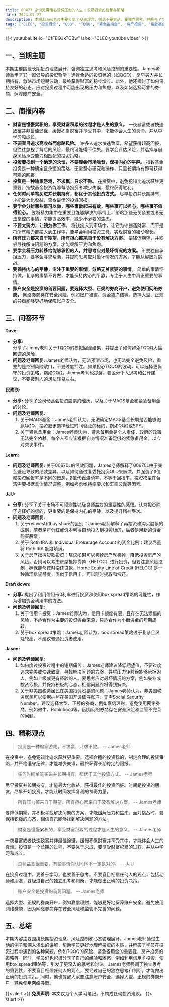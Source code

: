 ```yaml
---
title: 00477 永恒无需担心没有压力的人生：长期投资的智慧与策略
date: 2024-07-27
description: 本期James老师主要分享了投资理念，强调不要盲从、要独立思考，并解答了学员关于TQQQ、紧急备用金、MAGS基金、房产投资等问题。
tags: ["CLEC", "投资理念", "QQQ", "TQQQ", "紧急备用金", "房产投资", "指数基金", "心态管理", "风险控制"]
---
```


{{< youtubeLite id="CfFEQJkTCBw" label="CLEC youtube video" >}}

## 一、当期主题
本期主题围绕长期投资理念展开，强调独立思考和风险控制的重要性。James老师重申了其一直倡导的投资哲学：选择合适的投资标的（如QQQ），尽早买入并长期持有，忽略市场短期波动，最终获得财富的稳步增长。此外，他还探讨了如何保持良好的心态，应对投资过程中可能出现的压力和焦虑，以及如何选择可靠的券商，保障账户安全。

## 二、简报内容
- **财富是慢慢累积的，享受财富积累的过程才是人生的意义。** 一夜暴富或者快速致富并非最佳途径，缓慢积累财富并享受其中，才能体会人生的真谛，并从中学习和成长。
- **不要盲目追求高收益而忽略风险。** 许多人追求快速致富，希望获得超高回报，但往往忽视了背后的风险，最终可能得不偿失。要学会评估风险，并选择与自身风险承受能力相匹配的投资策略。
- **投资要找到一个确定的永恒，不要理会市场噪音，保持内心的平静。** 指数基金投资是一种确定且永恒的策略，无需费心研究和操作，只需长期持有即可获得可观的回报。
- **投资是一种输家游戏，不求赢，只求不败。** 在投资中，避免犯错比追求获胜更重要。指数基金投资能够帮助投资者减少失误，最终获得胜利。
- **任何时间单笔买进并长期持有，都优于其他投资方式。** 尽早投资并长期持有，才能最大化收益，获得最佳的投资回报。
- **要学会分辨哪些事可以做，哪些事做起来有效，哪些事可以担心，哪些事不值得担心。** 要将精力集中在重要且能够解决的事情上，忽略那些无关紧要或者无法掌控的事情，才能提高效率，减少不必要的焦虑。
- **不要太努力，让钱为你工作。** 将钱投入到市场中，让它为你创造财富，而不是将所有精力都投入到工作中，要学会利用投资工具，实现财富的被动增长。
- **所有压力都来自于期望，所有担心都来自于没有解决方案。** 要降低期望，并积极寻找解决问题的方案，才能缓解压力和焦虑。
- **要学会将压力转移给能够承担的人，并思考应对最坏情况的方案。** 不要独自承担压力，要学会寻求帮助，并提前思考应对最坏情况的方案，才能从容应对挑战。
- **要保持内心的平静，专注于重要的事情，忽略无关紧要的事情。** 简单的事情坚持做，复杂的事情不要做，才能保持内心的平静，专注于人生中真正重要的事情。
- **账户安全是投资的首要问题，要选择大型、正规的券商开户，避免使用网络券商。** 网络券商存在安全风险，例如账户被盗、资金被冻结等。选择大型、正规的券商能够更好地保障账户安全。


## 三、问答环节
**Dave:**
- **分享:**  
  分享了Jimmy老师关于TQQQ的模拟回测结果，并提出了如何避免TQQQ大幅回调的风险。
- **问题及老师回复:** 
  James老师认为，无法预测市场，也无法完全避免风险，重要的是控制风险敞口，不要过度押注。如果担心TQQQ的波动，可以选择更保守的投资策略，例如QQQ。Jimmy老师也提醒，要区分个人思考和公开建议，不要被别人的想法轻易左右。

**民建联:** 
- **分享:** 
  分享了公司储蓄会投资股票的经历，以及关于MAGS基金和紧急备用金的讨论。
- **问题及老师回复:** 
  1. 关于MAGS基金：James老师认为，无法确定MAGS基金长期是否能够跑赢QQQ，投资应该选择经过时间验证的标的，例如QQQ或SPY。
  2. 关于紧急备用金：James老师认为，紧急备用金是个人责任，政府的政策无法完全依赖。每个人都应该根据自身情况准备足够的紧急备用金，以应对突发事件。

**Learn:** 
- **问题及老师回复:** 
  关于00670L的绩效问题，James老师解释了00670L由于美金避险导致的绩效差异，以及如何通过复委托投资QLD来解决。并强调了β值和投资回报率是不同的概念，β值代表波动率，不等于回报率。投资模型在台湾需要根据具体情况调整，例如考虑维持率要求和汇率波动等因素。

**JJU:** 
- **分享:** 
  分享了关于市场不可预测性以及良师益友的重要性的感悟。认为投资除了选择好的标的，更重要的是保持内心的平静，以及提升精神层次。
- **问题及老师回复:** 
  1. 关于reinvest和buy share的区别：James老师解释了再投资和购买股票的区别，前者是将分红或资本利得自动投入到投资标的，后者是用新的资金购买股票。
  2. 关于 Roth IRA 和 Individual Brokerage Account 的资金比例：建议尽量将 Roth IRA 额度填满。
  3. 关于房产抵押贷款投资：建议如果可以卖掉房产就卖掉，降低投资房产的风险，否则可以考虑房屋抵押贷款（HELOC）进行投资，但要注意风险控制，确保能够按时偿还贷款。Home Equity Line of Credit (HELOC) 是一种循环信贷额度，类似于信用卡，可以随时提取和偿还。

**Draft down:** 
- **分享:** 
  提出了利用信用卡0利率进行投资和使用box spread策略的可能性，作为增加资金利用率的方法。
- **问题及老师回复:** 
  1. 关于信用卡投资：James老师认为，信用卡额度有限，且存在无法续借的风险，不适合作为主要的投资资金来源，只适合作为小额资金的短期周转。
  2. 关于box spread策略：James老师认为，box spread策略过于复杂且风险较高，不建议普通投资者使用。
  
**Jason:** 
- **问题及老师回复:** 
  1. 如何度过投资过程中的短期痛苦：James老师建议降低期望值，不要过度追求完美或快速致富，寻找解决问题的方案，并将压力转移给能够承担的人，例如上级或更有经验的人。要思考应对最坏情况的方案，例如失业或投资亏损，并保持积极的心态，相信问题终将得到解决。 
  2. 关于非美国税务居民在美国投资股票的问题：James老师认为，非美国税务居民可以使用护照在美国开设证券账户，无需Social Security Number。建议选择大型、正规的券商，例如嘉信理财，避免使用网络券商，例如微牛、Robinhood等，因为网络券商存在安全风险和监管不完善的问题。

## 四、精彩观点
> 投资是一种输家游戏，不求赢，只求不败。
> -- James老师

在投资中，避免犯错比追求获胜更重要。选择合适的投资标的，制定合理的投资策略，并严格遵守纪律，才能减少失误，最终获得长期稳定的回报。


> 任何时间单笔买进并长期持有，都优于其他投资方式。
> -- James老师

尽早投资并长期持有，才能最大化收益，获得最佳的投资回报。时间是投资的朋友，尽早开始投资，才能让时间发挥复利的神奇力量。


> 所有压力都来自于期望，所有担心都来自于没有解决方案。
> -- James老师

要降低期望，并积极寻找解决问题的方案，才能缓解压力和焦虑。面对挑战时，要保持积极的心态，相信自己能够找到解决问题的方法。


> 财富是慢慢累积的，享受财富积累的过程才是人生的意义。
> -- James老师

一夜暴富或者快速致富并非最佳途径，缓慢积累财富并享受其中，才能体会人生的真谛。投资是一个长期的过程，不要急于求成，要享受财富积累的过程，并从中学习和成长。

> 良师益友很重要，有些事情你认同他不一定是对的。
> -- JJU

在投资过程中，要善于学习，也要善于思考。不要盲目相信任何人的观点，包括老师和朋友，要经过自己的独立思考和判断，才能做出正确的投资决策。

> 账户安全是投资的首要问题。
> -- James老师

选择大型、正规的券商开户，例如嘉信理财，能够更好地保障账户安全。避免使用网络券商，因为网络券商存在安全风险和监管不完善的问题。


## 五、总结
本期内容主要围绕长期投资理念、风险控制和心态管理展开，James老师通过生动的例子和深入浅出的讲解，帮助学员更好地理解投资的本质，并解答了学员在投资过程中遇到的各种问题，例如TQQQ的风险、紧急备用金的重要性、房产投资的策略等。同时，学员们也积极分享了自己的经验和困惑，例如利用信用卡投资、使用box spread策略等，引发了更深入的思考和讨论。James老师强调了独立思考的重要性，不要盲目相信任何人的观点，要经过自己的独立思考和判断，才能做出正确的投资决策。同时，他也提醒大家要注意账户安全，选择大型、正规的券商开户，避免使用网络券商。

{{< alert >}}
**免责声明:** 本文仅为个人学习笔记，不构成任何投资建议。
{{< /alert >}}
